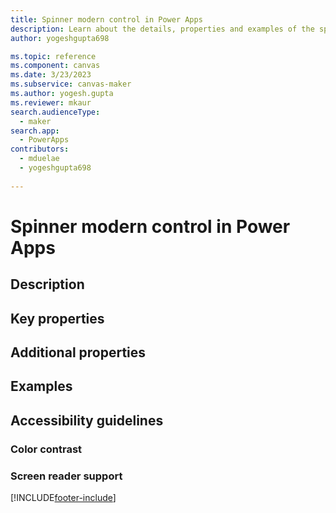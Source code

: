 ```yaml
---
title: Spinner modern control in Power Apps
description: Learn about the details, properties and examples of the spinner modern control in Power Apps.
author: yogeshgupta698

ms.topic: reference
ms.component: canvas
ms.date: 3/23/2023
ms.subservice: canvas-maker
ms.author: yogesh.gupta
ms.reviewer: mkaur
search.audienceType: 
  - maker
search.app: 
  - PowerApps
contributors:
  - mduelae
  - yogeshgupta698
  
---
```

# Spinner modern control in Power Apps


## Description


## Key properties


## Additional properties


## Examples



## Accessibility guidelines

### Color contrast


### Screen reader support



[!INCLUDE[footer-include](../../../includes/footer-banner.md)]